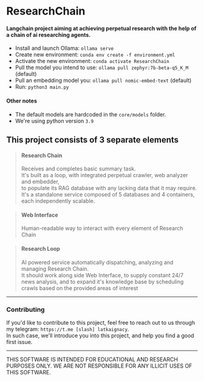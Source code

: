 # ResearchChain

#### Langchain project aiming at achieving perpetual research with the help of a chain of ai researching agents.

- Install and launch Ollama: `ollama serve`
- Create new environment: `conda env create -f environment.yml`
- Activate the new environment: `conda activate ResearchChain`
- Pull the model you intend to use: `ollama pull zephyr:7b-beta-q5_K_M` (default)
- Pull an embedding model you: `ollama pull nomic-embed-text` (default)
- Run: `python3 main.py`

#### Other notes

- The default models are hardcoded in the `core/models` folder.<br>
- We're using python version `3.9`

## This project consists of 3 separate elements

> #### Research Chain
> Receives and completes basic summary task.<br>
It's built as a loop, with integrated perpetual crawler, web analyzer and embedder,<br>
to populate its RAG database with any lacking data that it may require.<br>
It's a standalone service composed of 5 databases and 4 containers,
each independently scalable.<br>

> #### Web Interface
> Human-readable way to interact with every element of Research Chain

> #### Research Loop
> AI powered service automatically dispatching, analyzing and managing Research Chain.<br>
It should work along side Web Interface, to supply constant 24/7 news analysis,
and to expand it's knowledge base by scheduling crawls based on the provided areas of interest

---
### Contributing

If you'd like to contribute to this project, 
feel free to reach out to us through my telegram: `https://t.me [slash] latkaignacy`.<br>
In such case, we'll introduce you into this project, and help you find a good first issue.

---

THIS SOFTWARE IS INTENDED FOR EDUCATIONAL AND RESEARCH PURPOSES ONLY.
WE ARE NOT RESPONSIBLE FOR ANY ILLICIT USES OF THIS SOFTWARE.
